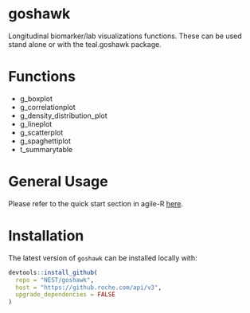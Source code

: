 # goshawk
Longitudinal biomarker/lab visualizations functions. These can be used stand alone or with the teal.goshawk package.

# Functions
- g_boxplot
- g_correlationplot
- g_density_distribution_plot
- g_lineplot
- g_scatterplot
- g_spaghettiplot
- t_summarytable

# General Usage
Please refer to the quick start section in agile-R [here](https://go.roche.com/agile-R).

# Installation
The latest version of `goshawk` can be installed locally with:
```r
devtools::install_github(
  repo = "NEST/goshawk",
  host = "https://github.roche.com/api/v3",
  upgrade_dependencies = FALSE
)
```
